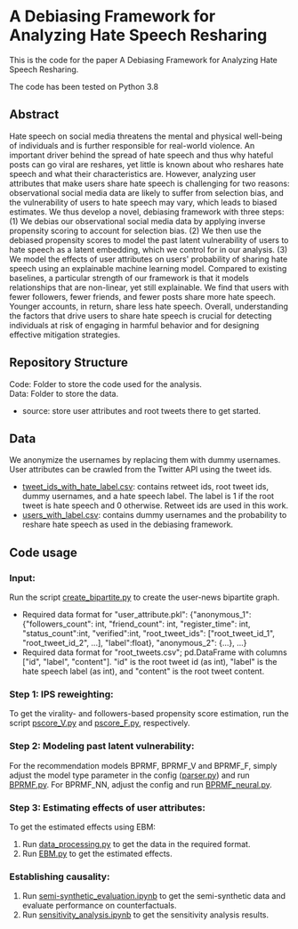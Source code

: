 # A Debiasing Framework for Analyzing Hate Speech Resharing

This is the code for the paper A Debiasing Framework for Analyzing Hate Speech Resharing.

The code has been tested on Python 3.8

## Abstract
Hate speech on social media threatens the mental and physical well-being of individuals and is further responsible for real-world violence. An important driver behind the spread of hate speech and thus why hateful posts can go viral are reshares, yet little is known about who reshares hate speech and what their characteristics are. However, analyzing user attributes that make users share hate speech is challenging for two reasons: observational social media data are likely to suffer from selection bias, and the vulnerability of users to hate speech may vary, which leads to biased estimates. We thus develop a novel, debiasing framework with three steps: (1) We debias our observational social media data by applying inverse propensity scoring to account for selection bias. (2) We then use the debiased propensity scores to model the past latent vulnerability of users to hate speech as a latent embedding, which we control for in our analysis. (3) We model the effects of user attributes on users' probability of sharing hate speech using an explainable machine learning model. Compared to existing baselines, a particular strength of our framework is that it models relationships that are non-linear, yet still explainable. We find that users with fewer followers, fewer friends, and fewer posts share more hate speech. Younger accounts, in return, share less hate speech. Overall, understanding the factors that drive users to share hate speech is crucial for detecting individuals at risk of engaging in harmful behavior and for designing effective mitigation strategies.

## Repository Structure
Code: Folder to store the code used for the analysis.\
Data: Folder to store the data.
- source: store user attributes and root tweets there to get started.

## Data
We anonymize the usernames by replacing them with dummy usernames. User attributes can be crawled from the Twitter API using the tweet ids.

- [tweet_ids_with_hate_label.csv](Data/tweet_ids_with_hate_label.csv): contains retweet ids, root tweet ids, dummy usernames, and a hate speech label. The label is 1 if the root tweet is hate speech and 0 otherwise. Retweet ids are used in this work.
- [users_with_label.csv](Data/users_with_label.csv): contains dummy usernames and the probability to reshare hate speech as used in the debiasing framework.

## Code usage
### Input:
Run the script [create_bipartite.py](create_bipartite.py) to create the user-news bipartite graph. 
- Required data format for "user_attribute.pkl": {"anonymous_1": {"followers_count": int, "friend_count": int, "register_time": int, "status_count":int, "verified":int, "root_tweet_ids": \["root_tweet_id_1", "root_tweet_id_2", ...\], "label":float}, "anonymous_2": {...}, ...}
- Required data format for "root_tweets.csv"; pd.DataFrame with columns \["id", "label", "content"\]. "id" is the root tweet id (as int), "label" is the hate speech label (as int), and "content" is the root tweet content.

### Step 1: IPS reweighting:
To get the virality- and followers-based propensity score estimation, run the script [pscore_V.py](pscore_V.py) and [pscore_F.py](pscore_F.py), respectively. 

### Step 2: Modeling past latent vulnerability:
For the recommendation models BPRMF, BPRMF_V and BPRMF_F, simply adjust the model type parameter in the config ([parser.py](Code/utility/parser.oy)) and run [BPRMF.py](Code/Model_BPRMF/BPRMF.py). For BPRMF_NN, adjust the config and run [BPRMF_neural.py](Code/Model_BPRMF/BPRMF_neural.py). 

### Step 3: Estimating effects of user attributes:
To get the estimated effects using EBM:
1. Run [data_processing.py](Code/Causality/data_processing.py) to get the data in the required format.
2. Run [EBM.py](Code/Causality/EBM.py) to get the estimated effects.

### Establishing causality:
1. Run [semi-synthetic_evaluation.ipynb](Code/Causality/semi-synthetic_evaluation.ipynb) to get the semi-synthetic data and evaluate performance on counterfactuals.
2. Run [sensitivity_analysis.ipynb](Code/Causality/sensitivity_analysis.ipynb) to get the sensitivity analysis results.